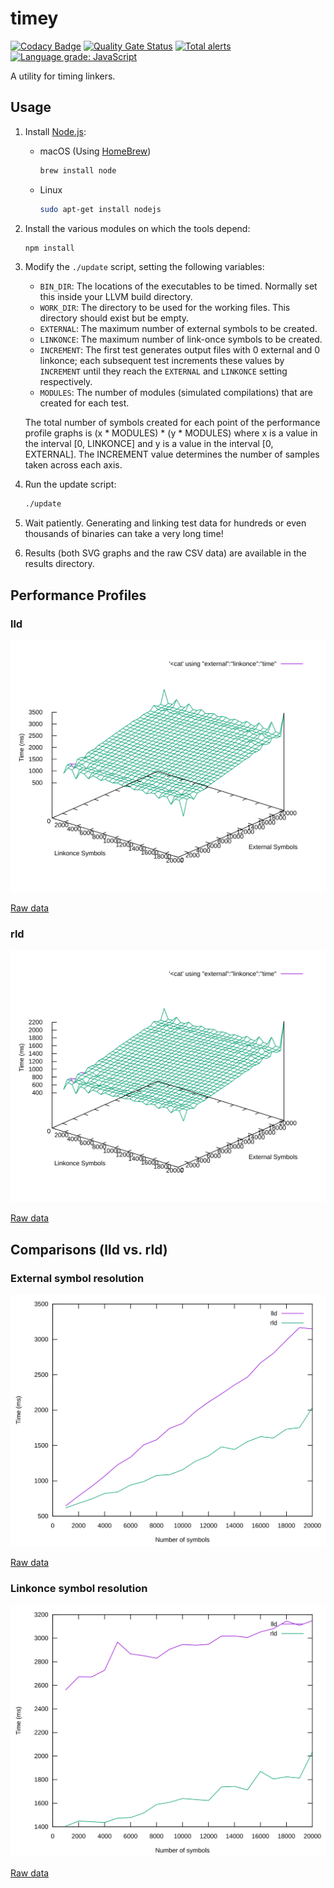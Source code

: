 # timey

[![Codacy Badge](https://api.codacy.com/project/badge/Grade/1464302e08074a408e8e17ad66f11cc4)](https://app.codacy.com/manual/paulhuggett/timey?utm_source=github.com&utm_medium=referral&utm_content=paulhuggett/timey&utm_campaign=Badge_Grade_Dashboard)
[![Quality Gate Status](https://sonarcloud.io/api/project_badges/measure?project=paulhuggett_timey&metric=alert_status)](https://sonarcloud.io/dashboard?id=paulhuggett_timey)
[![Total alerts](https://img.shields.io/lgtm/alerts/g/paulhuggett/timey.svg?logo=lgtm&logoWidth=18)](https://lgtm.com/projects/g/paulhuggett/timey/alerts/)
[![Language grade: JavaScript](https://img.shields.io/lgtm/grade/javascript/g/paulhuggett/timey.svg?logo=lgtm&logoWidth=18)](https://lgtm.com/projects/g/paulhuggett/timey/context:javascript)

A utility for timing linkers.

## Usage

1.  Install [Node.js](https://nodejs.org/):

    -   macOS (Using [HomeBrew](https://brew.sh/))

        ~~~bash
        brew install node
        ~~~
    -   Linux

        ~~~bash
        sudo apt-get install nodejs
        ~~~

2.  Install the various modules on which the tools depend:

    ~~~bash
    npm install
    ~~~

3.  Modify the `./update` script, setting the following variables:

    -   `BIN_DIR`: The locations of the executables to be timed. Normally set this inside your LLVM build directory.
    -   `WORK_DIR`: The directory to be used for the working files. This directory should exist but be empty.
    -   `EXTERNAL`: The maximum number of external symbols to be created.
    -   `LINKONCE`: The maximum number of link-once symbols to be created.
    -   `INCREMENT`: The first test generates output files with 0 external and 0 linkonce; each subsequent test increments these values by `INCREMENT` until they reach the `EXTERNAL` and `LINKONCE` setting respectively.
    -   `MODULES`: The number of modules (simulated compilations) that are created for each test.

    The total number of symbols created for each point of the performance profile graphs is (x \* MODULES) \* (y \* MODULES) where x is a value in the interval \[0, LINKONCE\] and y is a value in the interval \[0, EXTERNAL\]. The INCREMENT value determines the number of samples taken across each axis.

4.  Run the update script:

    ~~~bash
    ./update
    ~~~

5.  Wait patiently. Generating and linking test data for hundreds or even thousands of binaries can take a very long time!

6.  Results (both SVG graphs and the raw CSV data) are available in the results directory.

## Performance Profiles

### lld

![lld performance profile](./results/lld.svg)

[Raw data](./results/lld.csv)

### rld

![rld performance profile](./results/rld.svg)

[Raw data](./results/rld.csv)

## Comparisons (lld vs. rld)

### External symbol resolution

![lld vs. rld (external symbol resolution)](./results/compare_external.svg)

[Raw data](./results/compare_external.csv)

### Linkonce symbol resolution

![lld vs. rld (linkonce symbol resolution)](./results/compare_linkonce.svg)

[Raw data](./results/compare_linkonce.csv)
